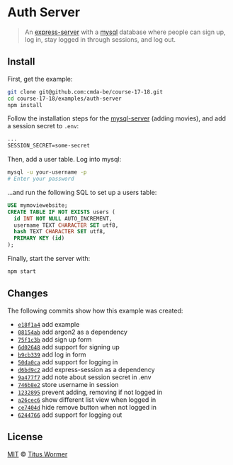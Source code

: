 # Auth Server

> An [express-server][] with a [mysql][] database where people can sign up,
> log in, stay logged in through sessions, and log out.

## Install

First, get the example:

```bash
git clone git@github.com:cmda-be/course-17-18.git
cd course-17-18/examples/auth-server
npm install
```

Follow the installation steps for the [mysql-server][] (adding movies),
and add a session secret to `.env`:

```txt
...
SESSION_SECRET=some-secret
```

Then, add a user table.  Log into mysql:

```sh
mysql -u your-username -p
# Enter your password
```

…and run the following SQL to set up a users table:

```sql
USE mymoviewebsite;
CREATE TABLE IF NOT EXISTS users (
  id INT NOT NULL AUTO_INCREMENT,
  username TEXT CHARACTER SET utf8,
  hash TEXT CHARACTER SET utf8,
  PRIMARY KEY (id)
);
```

Finally, start the server with:

```bash
npm start
```

## Changes

The following commits show how this example was created:

*   [`e18f1a4`](https://github.com/cmda-be/course-17-18/commit/e18f1a4)
    add example
*   [`08154ab`](https://github.com/cmda-be/course-17-18/commit/08154ab)
    add argon2 as a dependency
*   [`75f1c3b`](https://github.com/cmda-be/course-17-18/commit/75f1c3b)
    add sign up form
*   [`6d02648`](https://github.com/cmda-be/course-17-18/commit/6d02648)
    add support for signing up
*   [`b9cb339`](https://github.com/cmda-be/course-17-18/commit/b9cb339)
    add log in form
*   [`50da0ca`](https://github.com/cmda-be/course-17-18/commit/50da0ca)
    add support for logging in
*   [`d6bd9c2`](https://github.com/cmda-be/course-17-18/commit/d6bd9c2)
    add express-session as a dependency
*   [`9a477f7`](https://github.com/cmda-be/course-17-18/commit/9a477f7)
    add note about session secret in .env
*   [`746b8e2`](https://github.com/cmda-be/course-17-18/commit/746b8e2)
    store username in session
*   [`1232895`](https://github.com/cmda-be/course-17-18/commit/1232895)
    prevent adding, removing if not logged in
*   [`a26cec6`](https://github.com/cmda-be/course-17-18/commit/a26cec6)
    show different list view when logged in
*   [`ce7404d`](https://github.com/cmda-be/course-17-18/commit/ce7404d)
    hide remove button when not logged in
*   [`6244766`](https://github.com/cmda-be/course-17-18/commit/6244766)
    add support for logging out

## License

[MIT][] © [Titus Wormer][author]

[mit]: ../../license

[express-server]: ../express-server

[mysql-server]: ../mysql-server

[mysql]: https://www.mysql.com

[author]: http://wooorm.com
